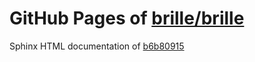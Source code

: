 GitHub Pages of [brille/brille](https://github.com/brille/brille.git)
======================================
Sphinx HTML documentation of [b6b80915](https://github.com/brille/brille/tree/b6b80915143aabaa83026ba01534d4ce945b06f2)
